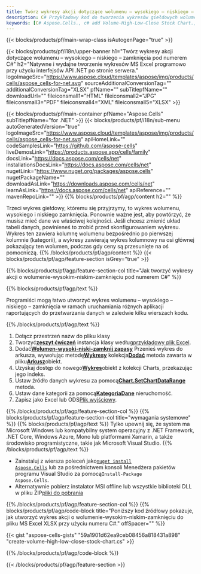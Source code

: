```yaml
---
title: Twórz wykresy akcji dotyczące wolumenu – wysokiego – niskiego – zamknięcia pod numerem C#
description: C# Przykładowy kod do tworzenia wykresów giełdowych wolumenu – wysokiego – niskiego – zamknięcia do programu Excel przy użyciu biblioteki .NET. Użyj tego kodu, aby utworzyć wykres wolumenu – wysoki – niski – zamknięcia do programu MS Excel w VB.NET, Asp.NET lub dowolnej aplikacji opartej na .NET.
keywords: [C# Aspose.Cells., c# add Volume-High-Low-Close Stock Chart., c# insert Volume-High-Low-Close Stock Chart., c# create Volume-High-Low-Close Stock Chart]
---
```

{{< blocks/products/pf/main-wrap-class isAutogenPage="true" >}}

{{< blocks/products/pf/i18n/upper-banner h1="Twórz wykresy akcji dotyczące wolumenu – wysokiego – niskiego – zamknięcia pod numerem C#" h2="Natywne i wydajne tworzenie wykresów MS Excel programowo przy użyciu interfejsów API .NET po stronie serwera." logoImageSrc="https://www.aspose.cloud/templates/aspose/img/products/cells/aspose_cells-for-net.svg" sourceAdditionalConversionTag="" additionalConversionTag="XLSX" pfName="" subTitlepfName="" downloadUrl="" fileiconsmall1="HTML" fileiconsmall2="JPG" fileiconsmall3="PDF" fileiconsmall4="XML" fileiconsmall5="XLSX" >}}

{{< blocks/products/pf/main-container pfName="Aspose.Cells" subTitlepfName="for .NET" >}}
{{< blocks/products/pf/i18n/sub-menu autoGeneratedVersion="true" logoImageSrc="https://www.aspose.cloud/templates/aspose/img/products/cells/aspose_cells-for-net.svg" apiHomeLink="" codeSamplesLink="https://github.com/aspose-cells" liveDemosLink="https://products.aspose.app/cells/family" docsLink="https://docs.aspose.com/cells/net" installationsDocsLink="https://docs.aspose.com/cells/net" nugetLink="https://www.nuget.org/packages/aspose.cells" nugetPackageName="" downloadAsLink="https://downloads.aspose.com/cells/net" learnAsLink="https://docs.aspose.com/cells/net" apiReference="" mavenRepoLink="" >}}
{{% blocks/products/pf/agp/content h2="" %}}

Trzeci wykres giełdowy, któremu się przyjrzymy, to wykres wolumenu, wysokiego i niskiego zamknięcia. Ponownie ważne jest, aby powtórzyć, że musisz mieć dane we właściwej kolejności. Jeśli chcesz zmienić układ tabeli danych, powinieneś to zrobić przed skonfigurowaniem wykresu. Wykres ten zawiera kolumnę wolumenu bezpośrednio po pierwszej kolumnie (kategorii), a wykresy zawierają wykres kolumnowy na osi głównej pokazujący ten wolumen, podczas gdy ceny są przesunięte na oś pomocniczą.
{{% /blocks/products/pf/agp/content %}}
{{< blocks/products/pf/agp/feature-section isGrey="true" >}}

{{% blocks/products/pf/agp/feature-section-col title="Jak tworzyć wykresy akcji o wolumenie-wysokim-niskim-zamknięciu pod numerem C#" %}}

{{% blocks/products/pf/agp/text %}}

Programiści mogą łatwo utworzyć wykres wolumenu – wysokiego – niskiego – zamknięcia w ramach uruchamiania różnych aplikacji raportujących do przetwarzania danych w zaledwie kilku wierszach kodu.

{{% /blocks/products/pf/agp/text %}}

1. Dołącz przestrzeń nazw do pliku klasy
1.  Tworzyć[**zeszyt ćwiczeń**](https://reference.aspose.com/cells/net/aspose.cells/workbook) instancja klasy według[przykładowy plik Excel](Volume-High-Low-Close.xlsx).
1.  Dodać[**Wolumen-wysoki-niski-zamknij zapasy**](https://reference.aspose.com/cells/net/aspose.cells.charts/charttype) Przenieś wykres do arkusza, wywołując metodę[**Wykresy**](https://reference.aspose.com/cells/net/aspose.cells.charts/chartcollection) kolekcja[**Dodać**](https://reference.aspose.com/cells/net/aspose.cells.charts/chartcollection/methods/add) metoda zawarta w pliku[**Arkusz**](https://reference.aspose.com/cells/net/aspose.cells/worksheet)obiekt.
1.  Uzyskaj dostęp do nowego[**Wykres**](https://reference.aspose.com/cells/net/aspose.cells.charts/chart)obiekt z kolekcji Charts, przekazując jego indeks.
1.  Ustaw źródło danych wykresu za pomocą[**Chart.SetChartDataRange**](https://reference.aspose.com/cells/net/aspose.cells.charts/chart/methods/setchartdatarange) metoda.
1.  Ustaw dane kategorii za pomocą[**KategoriaDane**](https://reference.aspose.com/cells/net/aspose.cells.charts/seriescollection/categorydata/) nieruchomość.
1.  Zapisz jako Excel lub ODS[Plik wyjściowy](out.xlsx).

{{% /blocks/products/pf/agp/feature-section-col %}}
{{% blocks/products/pf/agp/feature-section-col title="wymagania systemowe" %}}
{{% blocks/products/pf/agp/text %}}
Tylko upewnij się, że system ma Microsoft Windows lub kompatybilny system operacyjny z .NET Framework, .NET Core, Windows Azure, Mono lub platformami Xamarin, a także środowisko programistyczne, takie jak Microsoft Visual Studio.
{{% /blocks/products/pf/agp/text %}}
-  Zainstaluj z wiersza poleceń jako<code><a href="https://downloads.aspose.com/cells/net">nuget install Aspose.Cells</a></code> lub za pośrednictwem konsoli Menedżera pakietów programu Visual Studio za pomocą<code>Install-Package Aspose.Cells</code>.
-  Alternatywnie pobierz instalator MSI offline lub wszystkie biblioteki DLL w pliku ZIP<a href="https://downloads.aspose.com/cells/net">pliki do pobrania</a>

{{% /blocks/products/pf/agp/feature-section-col %}}
{{% blocks/products/pf/agp/code-block title="Poniższy kod źródłowy pokazuje, jak utworzyć wykres akcji o wolumenie-wysokim-niskim-zamknięciu do pliku MS Excel XLSX przy użyciu numeru C#." offSpacer="" %}}

{{< gist "aspose-cells-gists" "59a1901d62ea9ceb08456a818431a898" "create-volume-high-low-close-stock-chart.cs" >}}

{{% /blocks/products/pf/agp/code-block %}}

{{< /blocks/products/pf/agp/feature-section >}}

<!-- aboutfile Starts -->
